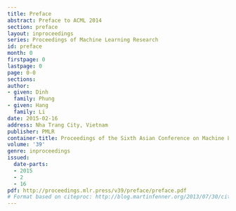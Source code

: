 ```yaml
---
title: Preface
abstract: Preface to ACML 2014
section: preface
layout: inproceedings
series: Proceedings of Machine Learning Research
id: preface
month: 0
firstpage: 0
lastpage: 0
page: 0-0
sections: 
author:
- given: Dinh
  family: Phung
- given: Hang
  family: Li
date: 2015-02-16
address: Nha Trang City, Vietnam
publisher: PMLR
container-title: Proceedings of the Sixth Asian Conference on Machine Learning
volume: '39'
genre: inproceedings
issued:
  date-parts:
  - 2015
  - 2
  - 16
pdf: http://proceedings.mlr.press/v39/preface/preface.pdf
# Format based on citeproc: http://blog.martinfenner.org/2013/07/30/citeproc-yaml-for-bibliographies/
---
```

